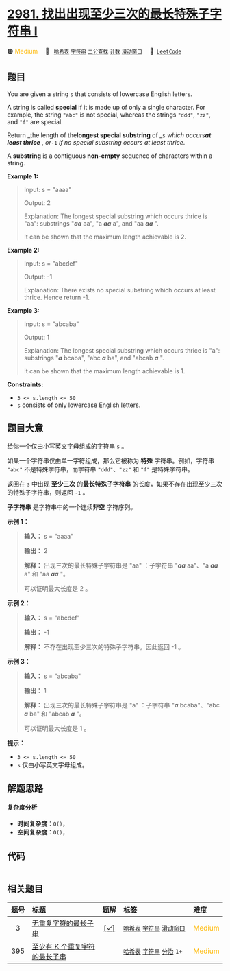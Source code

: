 # [2981. 找出出现至少三次的最长特殊子字符串 I](https://leetcode.com/problems/find-longest-special-substring-that-occurs-thrice-i)

🟠 <font color=#ffb800>Medium</font>&emsp; 🔖&ensp; [`哈希表`](/outline/tag/hash-table.md) [`字符串`](/outline/tag/string.md) [`二分查找`](/outline/tag/binary-search.md) [`计数`](/outline/tag/counting.md) [`滑动窗口`](/outline/tag/sliding-window.md)&emsp; 🔗&ensp;[`LeetCode`](https://leetcode.com/problems/find-longest-special-substring-that-occurs-thrice-i)

## 题目

You are given a string `s` that consists of lowercase English letters.

A string is called **special** if it is made up of only a single character.
For example, the string `"abc"` is not special, whereas the strings `"ddd"`,
`"zz"`, and `"f"` are special.

Return _the length of the**longest special substring** of _`s` _which
occurs**at least thrice**_ , _or_`-1` _if no special substring occurs at least
thrice_.

A **substring** is a contiguous **non-empty** sequence of characters within a
string.



**Example 1:**

> Input: s = "aaaa"
> 
> Output: 2
> 
> Explanation: The longest special substring which occurs thrice is "aa": substrings "_**aa**_ aa", "a _**aa**_ a", and "aa _**aa**_ ".
> 
> It can be shown that the maximum length achievable is 2.

**Example 2:**

> Input: s = "abcdef"
> 
> Output: -1
> 
> Explanation: There exists no special substring which occurs at least thrice. Hence return -1.

**Example 3:**

> Input: s = "abcaba"
> 
> Output: 1
> 
> Explanation: The longest special substring which occurs thrice is "a": substrings "_**a**_ bcaba", "abc _**a**_ ba", and "abcab _**a**_ ".
> 
> It can be shown that the maximum length achievable is 1.

**Constraints:**

  * `3 <= s.length <= 50`
  * `s` consists of only lowercase English letters.


## 题目大意

给你一个仅由小写英文字母组成的字符串 `s` 。

如果一个字符串仅由单一字符组成，那么它被称为 **特殊** 字符串。例如，字符串 `"abc"` 不是特殊字符串，而字符串 `"ddd"`、`"zz"` 和
`"f"` 是特殊字符串。

返回在 `s` 中出现 **至少三次** 的**最长特殊子字符串** 的长度，如果不存在出现至少三次的特殊子字符串，则返回 `-1` 。

**子字符串** 是字符串中的一个连续**非空** 字符序列。



**示例 1：**

> 
> 
> 
> 
> 
> **输入：** s = "aaaa"
> 
> **输出：** 2
> 
> **解释：** 出现三次的最长特殊子字符串是 "aa" ：子字符串 "_**aa**_ aa"、"a _**aa**_ a" 和 "aa _**aa**_ "。
> 
> 可以证明最大长度是 2 。
> 
> 

**示例 2：**

> 
> 
> 
> 
> 
> **输入：** s = "abcdef"
> 
> **输出：** -1
> 
> **解释：** 不存在出现至少三次的特殊子字符串。因此返回 -1 。
> 
> 

**示例 3：**

> 
> 
> 
> 
> 
> **输入：** s = "abcaba"
> 
> **输出：** 1
> 
> **解释：** 出现三次的最长特殊子字符串是 "a" ：子字符串 "_**a**_ bcaba"、"abc _**a**_ ba" 和 "abcab _**a**_ "。
> 
> 可以证明最大长度是 1 。
> 
> 



**提示：**

  * `3 <= s.length <= 50`
  * `s` 仅由小写英文字母组成。


## 解题思路

#### 复杂度分析

- **时间复杂度**：`O()`，
- **空间复杂度**：`O()`，

## 代码

```javascript

```

## 相关题目

<!-- prettier-ignore -->
| 题号 | 标题 | 题解 | 标签 | 难度 |
| :------: | :------ | :------: | :------ | :------ |
| 3 | [无重复字符的最长子串](https://leetcode.com/problems/longest-substring-without-repeating-characters) | [[✓]](/problem/0003.md) |  [`哈希表`](/outline/tag/hash-table.md) [`字符串`](/outline/tag/string.md) [`滑动窗口`](/outline/tag/sliding-window.md) | <font color=#ffb800>Medium</font> |
| 395 | [至少有 K 个重复字符的最长子串](https://leetcode.com/problems/longest-substring-with-at-least-k-repeating-characters) |  |  [`哈希表`](/outline/tag/hash-table.md) [`字符串`](/outline/tag/string.md) [`分治`](/outline/tag/divide-and-conquer.md) `1+` | <font color=#ffb800>Medium</font> |

<style>
.blue {
    background-color: #096dd9;
    padding: 0.25rem 0.5rem;
    margin: 0;
    font-size: 0.85em;
    border-radius: 3px;
    color: white;
    font-weight: 500;
}
table th:first-of-type { width: 10%; }
table th:nth-of-type(2) { width: 35%; }
table th:nth-of-type(3) { width: 10%; }
table th:nth-of-type(4) { width: 35%; }
table th:nth-of-type(5) { width: 10%; }
</style>
